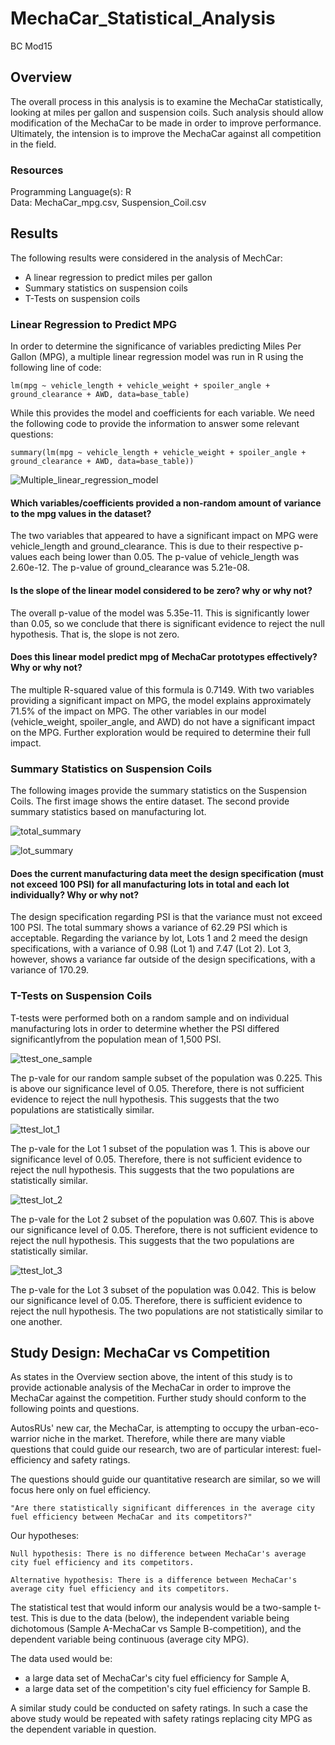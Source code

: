 # MechaCar_Statistical_Analysis
BC Mod15  

## Overview
The overall process in this analysis is to examine the MechaCar statistically, looking at miles per gallon and suspension coils. Such analysis should allow modification of the MechaCar to be made in order to improve performance. Ultimately, the intension is to improve the MechaCar against all competition in the field.  

### Resources
Programming Language(s): R  
Data: MechaCar_mpg.csv, Suspension_Coil.csv  

## Results
The following results were considered in the analysis of MechCar:  
* A linear regression to predict miles per gallon  
* Summary statistics on suspension coils  
* T-Tests on suspension coils  

### Linear Regression to Predict MPG
In order to determine the significance of variables predicting Miles Per Gallon (MPG), a multiple linear regression model was run in R using the following line of code:  

```
lm(mpg ~ vehicle_length + vehicle_weight + spoiler_angle + ground_clearance + AWD, data=base_table)
```  

While this provides the model and coefficients for each variable. We need the following code to provide the information to answer some relevant questions:  

```
summary(lm(mpg ~ vehicle_length + vehicle_weight + spoiler_angle + ground_clearance + AWD, data=base_table))
```  

![Multiple_linear_regression_model](images/multiple_linear_regression_model.png)  

#### Which variables/coefficients provided a non-random amount of variance to the mpg values in the dataset?  
The two variables that appeared to have a significant impact on MPG were vehicle_length and ground_clearance. This is due to their respective p-values each being lower than 0.05. The p-value of vehicle_length was 2.60e-12. The p-value of ground_clearance was 5.21e-08.  

#### Is the slope of the linear model considered to be zero? why or why not?  
The overall p-value of the model was 5.35e-11. This is significantly lower than 0.05, so we conclude that there is significant evidence to reject the null hypothesis. That is, the slope is not zero.  

#### Does this linear model predict mpg of MechaCar prototypes effectively? Why or why not?  
The multiple R-squared value of this formula is 0.7149. With two variables providing a significant impact on MPG, the model explains approximately 71.5% of the impact on MPG. The other variables in our model (vehicle_weight, spoiler_angle, and AWD) do not have a significant impact on the MPG. Further exploration would be required to determine their full impact.  

### Summary Statistics on Suspension Coils  
The following images provide the summary statistics on the Suspension Coils. The first image shows the entire dataset. The second provide summary statistics based on manufacturing lot.  

![total_summary](images/total_summary.png)  

![lot_summary](images/lot_summary.png)  

#### Does the current manufacturing data meet the design specification (must not exceed 100 PSI) for all manufacturing lots in total and each lot individually? Why or why not?  
The design specification regarding PSI is that the variance must not exceed 100 PSI. The total summary shows a variance of 62.29 PSI which is acceptable. Regarding the variance by lot, Lots 1 and 2 meed the design specifications, with a variance of 0.98 (Lot 1) and 7.47 (Lot 2). Lot 3, however, shows a variance far outside of the design specifications, with a variance of 170.29.  

### T-Tests on Suspension Coils  
T-tests were performed both on a random sample and on individual manufacturing lots in order to determine whether the PSI differed significantlyfrom the population mean of 1,500 PSI.  

![ttest_one_sample](images/ttest_one_sample.png)  

The p-vale for our random sample subset of the population was 0.225. This is above our significance level of 0.05. Therefore, there is not sufficient evidence to reject the null hypothesis. This suggests that the two populations are statistically similar.  

![ttest_lot_1](images/ttest_lot_1.png)  

The p-vale for the Lot 1 subset of the population was 1. This is above our significance level of 0.05. Therefore, there is not sufficient evidence to reject the null hypothesis. This suggests that the two populations are statistically similar.  

![ttest_lot_2](images/ttest_lot_2.png)  

The p-vale for the Lot 2 subset of the population was 0.607. This is above our significance level of 0.05. Therefore, there is not sufficient evidence to reject the null hypothesis. This suggests that the two populations are statistically similar.  

![ttest_lot_3](images/ttest_lot_3.png)  

The p-vale for the Lot 3 subset of the population was 0.042. This is below our significance level of 0.05. Therefore, there is sufficient evidence to reject the null hypothesis. The two populations are not statistically similar to one another.  

## Study Design: MechaCar vs Competition  
As states in the Overview section above, the intent of this study is to provide actionable analysis of the MechaCar in order to improve the MechaCar against the competition. Further study should conform to the following points and questions.  

AutosRUs' new car, the MechaCar, is attempting to occupy the urban-eco-warrior niche in the market. Therefore, while there are many viable questions that could guide our research, two are of particular interest: fuel-efficiency and safety ratings.

The questions should guide our quantitative research are similar, so we will focus here only on fuel efficiency.

```
"Are there statistically significant differences in the average city fuel efficiency between MechaCar and its competitors?"
```  

Our hypotheses:  

```
Null hypothesis: There is no difference between MechaCar's average city fuel efficiency and its competitors.

Alternative hypothesis: There is a difference between MechaCar's average city fuel efficiency and its competitors.
```  

The statistical test that would inform our analysis would be a two-sample t-test. This is due to the data (below), the independent variable being dichotomous (Sample A-MechaCar vs Sample B-competition), and the dependent variable being continuous (average city MPG).  

The data used would be:
* a large data set of MechaCar's city fuel efficiency for Sample A,  
* a large data set of the competition's city fuel efficiency for Sample B.  

A similar study could be conducted on safety ratings. In such a case the above study would be repeated with safety ratings replacing city MPG as the dependent variable in question.  
